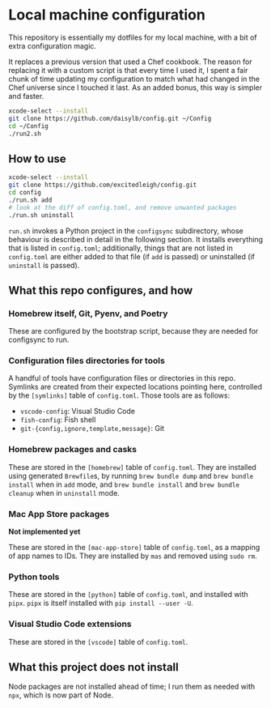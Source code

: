 # Local machine configuration

This repository is essentially my dotfiles for my local machine, with a bit of extra configuration magic.

It replaces a previous version that used a Chef cookbook. The reason for replacing it with a custom script is that every time I used it, I spent a fair chunk of time updating my configuration to match what had changed in the Chef universe since I touched it last. As an added bonus, this way is simpler and faster.


```sh
xcode-select --install
git clone https://github.com/daisylb/config.git ~/Config
cd ~/Config
./run2.sh
```

## How to use

```sh
xcode-select --install
git clone https://github.com/excitedleigh/config.git
cd config
./run.sh add
# look at the diff of config.toml, and remove unwanted packages
./run.sh uninstall
```

`run.sh` invokes a Python project in the `configsync` subdirectory, whose behaviour is described in detail in the following section. It installs everything that is listed in `config.toml`; additionally, things that are not listed in `config.toml` are either added to that file (if `add` is passed) or uninstalled (if `uninstall` is passed).

## What this repo configures, and how

### Homebrew itself, Git, Pyenv, and Poetry

These are configured by the bootstrap script, because they are needed for configsync to run.

### Configuration files directories for tools

A handful of tools have configuration files or directories in this repo. Symlinks are created from their expected locations pointing here, controlled by the `[symlinks]` table of `config.toml`. Those tools are as follows:

- `vscode-config`: Visual Studio Code
- `fish-config`: Fish shell
- `git-{config,ignore,template,message}`: Git

### Homebrew packages and casks

These are stored in the `[homebrew]` table of `config.toml`. They are installed using generated `Brewfile`s, by running `brew bundle dump` and `brew bundle install` when in `add` mode, and `brew bundle install` and `brew bundle cleanup` when in `uninstall` mode.

### Mac App Store packages

**Not implemented yet**

These are stored in the `[mac-app-store]` table of `config.toml`, as a mapping of app names to IDs. They are installed by `mas` and removed using `sudo rm`.

### Python tools

These are stored in the `[python]` table of `config.toml`, and installed with `pipx`. `pipx` is itself installed with `pip install --user -U`.

### Visual Studio Code extensions

These are stored in the `[vscode]` table of `config.toml`.

## What this project does not install

Node packages are not installed ahead of time; I run them as needed with `npx`, which is now part of Node.

[poetry-homebrew]: https://github.com/Homebrew/homebrew-core/pull/41055